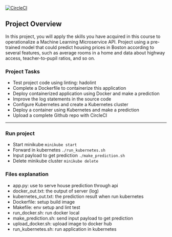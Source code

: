 [![CircleCI](https://dl.circleci.com/status-badge/img/gh/huyaqdev/DevOps_Microservices/tree/main.svg?style=svg)](https://dl.circleci.com/status-badge/redirect/gh/huyaqdev/DevOps_Microservices/tree/main)

## Project Overview

In this project, you will apply the skills you have acquired in this course to operationalize a Machine Learning Microservice API. Project using a pre-trained model that could predict housing prices in Boston according to several features, such as average rooms in a home and data about highway access, teacher-to-pupil ratios, and so on.

### Project Tasks

* Test project code using linting: hadolint
* Complete a Dockerfile to containerize this application
* Deploy containerized application using Docker and make a prediction
* Improve the log statements in the source code
* Configure Kubernetes and create a Kubernetes cluster
* Deploy a container using Kubernetes and make a prediction
* Upload a complete Github repo with CircleCI

---

### Run project
* Start minikube
`minikube start`
* Forward in kubernetes
`./run_kubernetes.sh`
* Input payload to get prediction
`./make_prediction.sh`
* Delete minikube cluster
`minikube delete`

### Files explanation
* app.py: use to serve house prediction through api
* docker_out.txt: the output of server (log)
* kubernetes_out.txt: the prediction result when run kubernetes
* Dockerfile: setup build image
* Makefile: env setup and lint test
* run_docker.sh: run docker local
* make_prediction.sh: send input payload to get prediction
* upload_docker.sh: upload image to docker hub
* run_kubernetes.sh: run application in kubernetes
